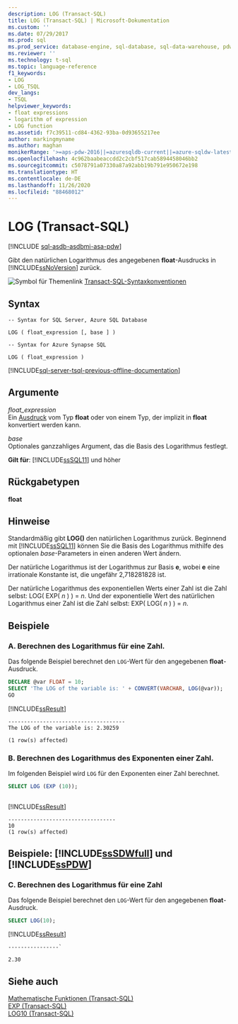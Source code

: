 ```yaml
---
description: LOG (Transact-SQL)
title: LOG (Transact-SQL) | Microsoft-Dokumentation
ms.custom: ''
ms.date: 07/29/2017
ms.prod: sql
ms.prod_service: database-engine, sql-database, sql-data-warehouse, pdw
ms.reviewer: ''
ms.technology: t-sql
ms.topic: language-reference
f1_keywords:
- LOG
- LOG_TSQL
dev_langs:
- TSQL
helpviewer_keywords:
- float expressions
- logarithm of expression
- LOG function
ms.assetid: f7c39511-cd84-4362-93ba-0d93655217ee
author: markingmyname
ms.author: maghan
monikerRange: '>=aps-pdw-2016||=azuresqldb-current||=azure-sqldw-latest||>=sql-server-2016||=sqlallproducts-allversions||>=sql-server-linux-2017||=azuresqldb-mi-current'
ms.openlocfilehash: 4c962baabeaccdd2c2cbf517cab5894458046bb2
ms.sourcegitcommit: c5078791a07330a87a92abb19b791e950672e198
ms.translationtype: HT
ms.contentlocale: de-DE
ms.lasthandoff: 11/26/2020
ms.locfileid: "88468012"
---
```

# <a name="log-transact-sql"></a>LOG (Transact-SQL)
[!INCLUDE [sql-asdb-asdbmi-asa-pdw](../../includes/applies-to-version/sql-asdb-asdbmi-asa-pdw.md)]

  Gibt den natürlichen Logarithmus des angegebenen **float**-Ausdrucks in [!INCLUDE[ssNoVersion](../../includes/ssnoversion-md.md)] zurück.  
  
 ![Symbol für Themenlink](../../database-engine/configure-windows/media/topic-link.gif "Symbol für Themenlink") [Transact-SQL-Syntaxkonventionen](../../t-sql/language-elements/transact-sql-syntax-conventions-transact-sql.md)  
  
## <a name="syntax"></a>Syntax  
  
```syntaxsql
-- Syntax for SQL Server, Azure SQL Database  
  
LOG ( float_expression [, base ] )  
```  
  
```syntaxsql
-- Syntax for Azure Synapse SQL 
  
LOG ( float_expression )  
```  
  
[!INCLUDE[sql-server-tsql-previous-offline-documentation](../../includes/sql-server-tsql-previous-offline-documentation.md)]

## <a name="arguments"></a>Argumente
 *float_expression*  
 Ein [Ausdruck](../../t-sql/language-elements/expressions-transact-sql.md) vom Typ **float** oder von einem Typ, der implizit in **float** konvertiert werden kann.  
  
 *base*  
 Optionales ganzzahliges Argument, das die Basis des Logarithmus festlegt.  
  
**Gilt für**: [!INCLUDE[ssSQL11](../../includes/sssql11-md.md)] und höher
  
## <a name="return-types"></a>Rückgabetypen  
 **float**  
  
## <a name="remarks"></a>Hinweise  
 Standardmäßig gibt **LOG()** den natürlichen Logarithmus zurück. Beginnend mit [!INCLUDE[ssSQL11](../../includes/sssql11-md.md)] können Sie die Basis des Logarithmus mithilfe des optionalen *base*-Parameters in einen anderen Wert ändern.  
  
 Der natürliche Logarithmus ist der Logarithmus zur Basis **e**, wobei **e** eine irrationale Konstante ist, die ungefähr 2,718281828 ist.  
  
 Der natürliche Logarithmus des exponentiellen Werts einer Zahl ist die Zahl selbst: LOG( EXP( *n* ) ) = *n*. Und der exponentielle Wert des natürlichen Logarithmus einer Zahl ist die Zahl selbst: EXP( LOG( *n* ) ) = *n*.  
  
## <a name="examples"></a>Beispiele  
  
### <a name="a-calculating-the-logarithm-for-a-number"></a>A. Berechnen des Logarithmus für eine Zahl.  
 Das folgende Beispiel berechnet den `LOG`-Wert für den angegebenen **float**-Ausdruck.  
  
```sql  
DECLARE @var FLOAT = 10;  
SELECT 'The LOG of the variable is: ' + CONVERT(VARCHAR, LOG(@var));  
GO  
```  
  
 [!INCLUDE[ssResult](../../includes/ssresult-md.md)]  
  
```  
-------------------------------------  
The LOG of the variable is: 2.30259  
  
(1 row(s) affected)  
```  
  
### <a name="b-calculating-the-logarithm-of-the-exponent-of-a-number"></a>B. Berechnen des Logarithmus des Exponenten einer Zahl.  
 Im folgenden Beispiel wird `LOG` für den Exponenten einer Zahl berechnet.  
  
```sql  
SELECT LOG (EXP (10));  
  
```  
  
 [!INCLUDE[ssResult](../../includes/ssresult-md.md)]  
  
```  
----------------------------------  
10  
(1 row(s) affected)  
```  
  
## <a name="examples-sssdwfull-and-sspdw"></a>Beispiele: [!INCLUDE[ssSDWfull](../../includes/sssdwfull-md.md)] und [!INCLUDE[ssPDW](../../includes/sspdw-md.md)]  
  
### <a name="c-calculating-the-logarithm-for-a-number"></a>C. Berechnen des Logarithmus für eine Zahl  
 Das folgende Beispiel berechnet den `LOG`-Wert für den angegebenen **float**-Ausdruck.  
  
```sql  
SELECT LOG(10);  
```  
  
 [!INCLUDE[ssResult](../../includes/ssresult-md.md)]  
  
 ```
 ----------------`  
  
 2.30
 ```  
  
## <a name="see-also"></a>Siehe auch  
 [Mathematische Funktionen &#40;Transact-SQL&#41;](../../t-sql/functions/mathematical-functions-transact-sql.md)   
 [EXP &#40;Transact-SQL&#41;](../../t-sql/functions/exp-transact-sql.md)   
 [LOG10 &#40;Transact-SQL&#41;](../../t-sql/functions/log10-transact-sql.md)  
  
  

